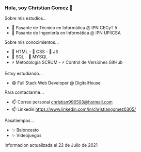 ### Hola, soy Christian Gomez 👋

<!--
**ChristianGomez0305/ChristianGomez0305** is a ✨ _special_ ✨ repository because its `README.md` (this file) appears on your GitHub profile.
-->

Sobre mis estudios...
- 🔭 Pasante de Técnico en Informática @ IPN CECyT 5
- 🔭 Pasante de Ingeniería en Informática @ IPN UPIICSA

Sobre mis conocimientos...
- 🌱 HTML - 🌱 CSS - 🌱 JS
- 👯 SQL  - 👯 MYSQL
- ⚡ Metodología SCRUM   - ⚡ Control de Versiónes GitHub  

Estoy estudiando...
- 😄 Full Stack Web Developer @ DigitalHouse

Para contactarme...
- 📫 Correo personal christian990503@hotmail.com
- 📫 Linkedin https://www.linkedin.com/in/christiangomez0305/

Pasatiempos...
- ✨ Baloncesto
- ✨ Videojuegos

Informacion actualizada el 22 de Julio de 2021
